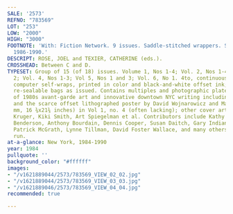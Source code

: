 ```yaml
---
SALE: '2573'
REFNO: "783569"
LOT: "253"
LOW: "2000"
HIGH: "3000"
FOOTNOTE: 'With: Fiction Network. 9 issues. Saddle-stitched wrappers. San Franciso,
  1986-1990.'
DESCRIPT: ROSE, JOEL and TEXIER, CATHERINE (eds.).
CROSSHEAD: Between C and D.
TYPESET: Group of 15 (of 18) issues. Volume 1, Nos 1-4; Vol. 2, Nos 1-4; Vol. 3, No
  2; Vol. 4, Nos 1-3; Vol 5, Nos 1 and 3; Vol. 6, No 1. 4to, continuous perforated
  computer self-wraps, printed in color and black-and-white offset ink; original plastic
  re-sealable bags as issued. Contains multiples and photographic plates and reproductions
  of 1980s avant-garde art and innovative downtown NYC writing including cover art
  and the scarce offset lithographed poster by David Wojnarowicz and Marion S (425x550
  mm, 16 ¾x21¾ inches) in Vol 1, no. 4 (often lacking); other cover art by Barbara
  Kruger, Kiki Smith, Art Spiegelman et al. Contributors include Kathy Acker, Bruce
  Benderson, Anthony Bourdain, Dennis Cooper, Susan Daitch, Gary Indiana, Tama Janowitz,
  Patrick McGrath, Lynne Tillman, David Foster Wallace, and many others. Near complete
  run.
at-a-glance: New York, 1984-1990
year: 1984
pullquote: ''
background_color: "#ffffff"
images:
- "/v1621889044/2573/783569_VIEW_02_02.jpg"
- "/v1621889044/2573/783569_VIEW_03_03.jpg"
- "/v1621889046/2573/783569_VIEW_04_04.jpg"
recommended: true

---
```


